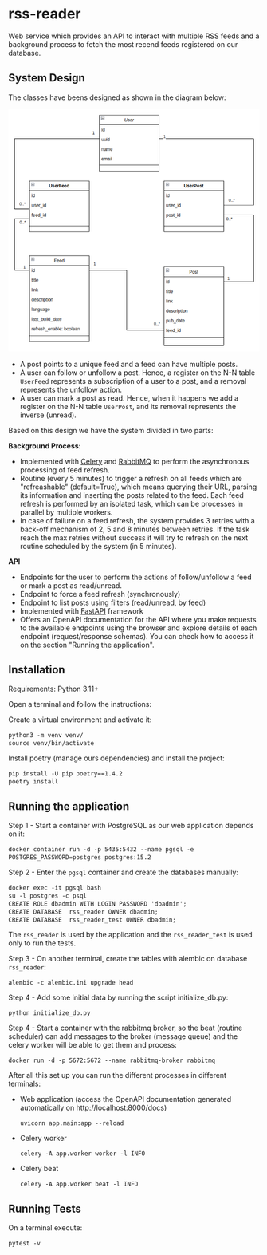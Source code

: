 # rss-reader

Web service which provides an API to interact with multiple RSS feeds and a background
process to fetch the most recend feeds registered on our database.

## System Design
The classes have beens designed as shown in the diagram below:

![Classes diagram](db_relationship_diagram.png)

- A post points to a unique feed and a feed can have multiple posts.
- A user can follow or unfollow a post. Hence, a register on the N-N table `UserFeed`
represents a subscription of a user to a post, and a removal represents the unfollow
action.
- A user can mark a post as read. Hence, when it happens we add a register on the N-N
table `UserPost`, and its removal represents the inverse (unread).

Based on this design we have the system divided in two parts:

**Background Process:**
- Implemented with [Celery](https://docs.celeryq.dev/en/stable/index.html) and [RabbitMQ](https://www.rabbitmq.com/)
  to perform the asynchronous processing of feed refresh.
- Routine (every 5 minutes) to trigger a refresh on all feeds which are "refreashable"
  (default=True), which means querying their URL, parsing 
  its information and inserting the posts related to the feed. Each feed refresh is 
  performed by an isolated task, which can be processes in parallel by multiple
  workers.
- In case of failure on a feed refresh, the system provides 3 retries with a back-off
  mechanism of 2, 5 and 8 minutes between retries. If the task reach the max retries
  without success it will try to refresh on the next routine scheduled by the system (in 5 minutes).


**API**
- Endpoints for the user to perform the actions of follow/unfollow a feed or
  mark a post as read/unread.
- Endpoint to force a feed refresh (synchronously)
- Endpoint to list posts using filters (read/unread, by feed)
- Implemented with [FastAPI](https://fastapi.tiangolo.com/) framework
- Offers an OpenAPI documentation for the API where you make requests to the available endpoints
  using the browser and explore details of each endpoint (request/response schemas).
  You can check how to access it on the section "Running the application".

## Installation
Requirements: Python 3.11+

Open a terminal and follow the instructions:

Create a virtual environment and activate it:
```commandline
python3 -m venv venv/
source venv/bin/activate
```

Install poetry (manage ours dependencies) and install the project:
```commandline
pip install -U pip poetry==1.4.2
poetry install
```

## Running the application

Step 1 - Start a container with PostgreSQL as our web application depends on it:
```commandline
docker container run -d -p 5435:5432 --name pgsql -e POSTGRES_PASSWORD=postgres postgres:15.2
```

Step 2 - Enter the `pgsql` container and create the databases manually:
```commandline
docker exec -it pgsql bash
su -l postgres -c psql
CREATE ROLE dbadmin WITH LOGIN PASSWORD 'dbadmin';
CREATE DATABASE  rss_reader OWNER dbadmin;
CREATE DATABASE  rss_reader_test OWNER dbadmin;
```
The `rss_reader` is used by the application and the `rss_reader_test` is used
only to run the tests.

Step 3 - On another terminal, create the tables with alembic on database `rss_reader`:
```commandline
alembic -c alembic.ini upgrade head
```

Step 4 - Add some initial data by running the script initialize_db.py:
```commandline
python initialize_db.py
```

Step 4 - Start a container with the rabbitmq broker, so the beat (routine scheduler)
can add messages to the broker (message queue) and the celery worker will
be able to get them and process:
```commandline
docker run -d -p 5672:5672 --name rabbitmq-broker rabbitmq
```

After all this set up you can run the different processes in different terminals:
- Web application (access the OpenAPI documentation generated automatically on http://localhost:8000/docs)
    ```commandline
    uvicorn app.main:app --reload
    ```
- Celery worker
    ```commandline
    celery -A app.worker worker -l INFO
    ```
- Celery beat
    ```commandline
    celery -A app.worker beat -l INFO
    ```

## Running Tests
On a terminal execute:
```commandline
pytest -v
```